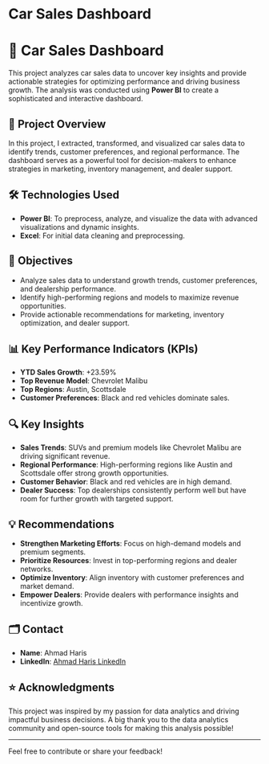
# Car Sales Dashboard

# 🚗 Car Sales Dashboard  

This project analyzes car sales data to uncover key insights and provide actionable strategies for optimizing performance and driving business growth. The analysis was conducted using **Power BI** to create a sophisticated and interactive dashboard.  

## 📌 Project Overview  

In this project, I extracted, transformed, and visualized car sales data to identify trends, customer preferences, and regional performance. The dashboard serves as a powerful tool for decision-makers to enhance strategies in marketing, inventory management, and dealer support.  

## 🛠 Technologies Used  

- **Power BI**: To preprocess, analyze, and visualize the data with advanced visualizations and dynamic insights.  
- **Excel**: For initial data cleaning and preprocessing.  

## 🎯 Objectives  

- Analyze sales data to understand growth trends, customer preferences, and dealership performance.  
- Identify high-performing regions and models to maximize revenue opportunities.  
- Provide actionable recommendations for marketing, inventory optimization, and dealer support.  

## 📊 Key Performance Indicators (KPIs)  

- **YTD Sales Growth**: +23.59%  
- **Top Revenue Model**: Chevrolet Malibu  
- **Top Regions**: Austin, Scottsdale  
- **Customer Preferences**: Black and red vehicles dominate sales.  

## 🔍 Key Insights  

- **Sales Trends**: SUVs and premium models like Chevrolet Malibu are driving significant revenue.  
- **Regional Performance**: High-performing regions like Austin and Scottsdale offer strong growth opportunities.  
- **Customer Behavior**: Black and red vehicles are in high demand.  
- **Dealer Success**: Top dealerships consistently perform well but have room for further growth with targeted support.  

## 💡 Recommendations  

- **Strengthen Marketing Efforts**: Focus on high-demand models and premium segments.  
- **Prioritize Resources**: Invest in top-performing regions and dealer networks.  
- **Optimize Inventory**: Align inventory with customer preferences and market demand.  
- **Empower Dealers**: Provide dealers with performance insights and incentivize growth.  

## 🗂 Contact  

- **Name**: Ahmad Haris  
- **LinkedIn**: [Ahmad Haris LinkedIn](https://www.linkedin.com/in/ahmad-haris-524bb5281/)  

## ⭐ Acknowledgments  

This project was inspired by my passion for data analytics and driving impactful business decisions. A big thank you to the data analytics community and open-source tools for making this analysis possible!  

---  

Feel free to contribute or share your feedback!  

